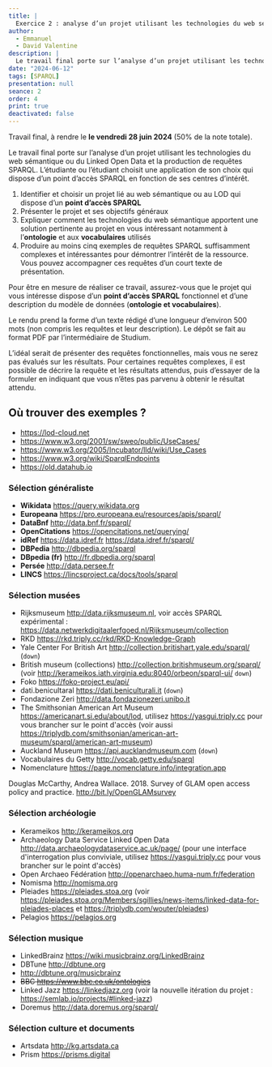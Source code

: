 ```yaml
---
title: |
  Exercice 2 : analyse d’un projet utilisant les technologies du web sémantique ou du Linked Open Data et production de requêtes SPARQL
author:
  - Emmanuel
  - David Valentine
description: |
  Le travail final porte sur l’analyse d’un projet utilisant les technologies du web sémantique ou du Linked Open Data et sur la production de requêtes SPARQL.
date: "2024-06-12"
tags: [SPARQL]
presentation: null
seance: 2
order: 4
print: true
deactivated: false
---
```

Travail final, à rendre le **le vendredi 28 juin 2024** (50% de la note totale).

Le travail final porte sur l’analyse d’un projet utilisant les technologies du web sémantique ou du Linked Open Data et la production de requêtes SPARQL.
L’étudiante ou l’étudiant choisit une application de son choix qui dispose d’un point d’accès SPARQL en fonction de ses centres d’intérêt.

1. Identifier et choisir un projet lié au web sémantique ou au LOD qui dispose d’un **point d’accès SPARQL**
2. Présenter le projet et ses objectifs généraux
3. Expliquer comment les technologies du web sémantique apportent une solution pertinente au projet en vous intéressant notamment à l’**ontologie** et aux **vocabulaires** utilisés
4. Produire au moins cinq exemples de requêtes SPARQL suffisamment complexes et intéressantes pour démontrer l’intérêt de la ressource. Vous pouvez accompagner ces requêtes d’un court texte de présentation.

Pour être en mesure de réaliser ce travail, assurez-vous que le projet qui vous intéresse dispose d’un **point d’accès SPARQL** fonctionnel et d’une description du modèle de données (**ontologie et vocabulaires**).

Le rendu prend la forme d’un texte rédigé d’une longueur d’environ 500 mots (non compris les requêtes et leur description).
Le dépôt se fait au format PDF par l’intermédiaire de Studium.

L’idéal serait de présenter des requêtes fonctionnelles, mais vous ne serez pas évalués sur les résultats.
Pour certaines requêtes complexes, il est possible de décrire la requête et les résultats attendus, puis d’essayer de la formuler en indiquant que vous n’êtes pas parvenu à obtenir le résultat attendu.

## Où trouver des exemples ?

- https://lod-cloud.net
- https://www.w3.org/2001/sw/sweo/public/UseCases/
- https://www.w3.org/2005/Incubator/lld/wiki/Use_Cases
- https://www.w3.org/wiki/SparqlEndpoints
- https://old.datahub.io

### Sélection généraliste

- **Wikidata** https://query.wikidata.org
- **Europeana** https://pro.europeana.eu/resources/apis/sparql/
- **DataBnf** http://data.bnf.fr/sparql/
- **OpenCitations** https://opencitations.net/querying/
- **idRef** https://data.idref.fr https://data.idref.fr/sparql/
- **DBPedia** http://dbpedia.org/sparql
- **DBpedia (fr)** http://fr.dbpedia.org/sparql
- **Persée** http://data.persee.fr
- **LINCS** https://lincsproject.ca/docs/tools/sparql

### Sélection musées

- Rijksmuseum http://data.rijksmuseum.nl, voir accès SPARQL expérimental : https://data.netwerkdigitaalerfgoed.nl/Rijksmuseum/collection
- RKD https://rkd.triply.cc/rkd/RKD-Knowledge-Graph
- Yale Center For British Art http://collection.britishart.yale.edu/sparql/ (`down`)
- British museum (collections) http://collection.britishmuseum.org/sparql/ (voir http://kerameikos.iath.virginia.edu:8040/orbeon/sparql-ui/ `down`)
- Foko https://foko-project.eu/api/
- dati.benicultaral https://dati.beniculturali.it (`down`)
- Fondazione Zeri http://data.fondazionezeri.unibo.it
- The Smithsonian American Art Museum https://americanart.si.edu/about/lod, utilisez https://yasgui.triply.cc pour vous brancher sur le point d'accès  (voir aussi https://triplydb.com/smithsonian/american-art-museum/sparql/american-art-museum)
- Auckland Museum https://api.aucklandmuseum.com (`down`)
- Vocabulaires du Getty http://vocab.getty.edu/sparql
- Nomenclature https://page.nomenclature.info/integration.app

Douglas McCarthy, Andrea Wallace. 2018. Survey of GLAM open access policy and practice. http://bit.ly/OpenGLAMsurvey

### Sélection archéologie

- Kerameikos http://kerameikos.org
- Archaeology Data Service Linked Open Data http://data.archaeologydataservice.ac.uk/page/ (pour une interface d'interrogation plus conviviale, utilisez https://yasgui.triply.cc pour vous brancher sur le point d'accès)
- Open Archaeo Fédération http://openarchaeo.huma-num.fr/federation
- Nomisma http://nomisma.org
- Pleiades https://pleiades.stoa.org (voir https://pleiades.stoa.org/Members/sgillies/news-items/linked-data-for-pleiades-places et https://triplydb.com/wouter/pleiades)
- Pelagios https://pelagios.org

### Sélection musique

- LinkedBrainz https://wiki.musicbrainz.org/LinkedBrainz
- DBTune http://dbtune.org
- http://dbtune.org/musicbrainz
- ~~BBC https://www.bbc.co.uk/ontologies~~
- Linked Jazz https://linkedjazz.org (voir la nouvelle itération du projet : https://semlab.io/projects/#linked-jazz)
- Doremus http://data.doremus.org/sparql/

### Sélection culture et documents

- Artsdata http://kg.artsdata.ca
- Prism https://prisms.digital
